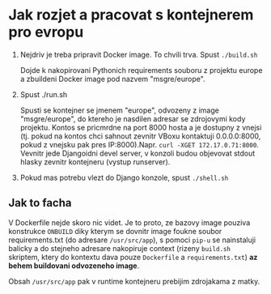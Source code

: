 Jak rozjet a pracovat s kontejnerem pro evropu
==============================================

1. Nejdriv je treba pripravit Docker image. To chvili trva. Spust
   `./build.sh`

   Dojde k nakopirovani Pythonich requirements souboru z projektu europe
   a zbuildeni Docker image pod nazvem "msgre/europe".

2. Spust ./run.sh

   Spusti se kontejner se jmenem "europe", odvozeny z image "msgre/europe", do
   ktereho je nasdilen adresar se zdrojovymi kody projektu.
   Kontos se pricmrdne na port 8000 hosta a je dostupny z vnejsi (tj. pokud
   na kontos chci sahnout zevnitr VBoxu kontaktuji 0.0.0.0:8000, pokud z vnejsku
   pak pres IP:8000).Napr. `curl -XGET 172.17.0.71:8000`.
   Vevnitr jede Djangoidni devel server, v konzoli budou objevovat stdout
   hlasky zevnitr kontejneru (vystup runserver).

3. Pokud mas potrebu vlezt do Django konzole, spust `./shell.sh`


Jak to facha
------------

V Dockerfile nejde skoro nic videt. Je to proto, ze bazovy image pouziva konstrukce
`ONBUILD` diky kterym se dovnitr image foukne soubor requirements.txt (do adresare
`/usr/src/app`), s pomoci `pip-u` se nainstaluji balicky a do stejneho adresare
nakopiruje context (rizeny `build.sh` skriptem, ktery do kontextu dava pouze
`Dockerfile` a `requirements.txt`) **az behem buildovani odvozeneho image**.

Obsah `/usr/src/app` pak v runtime kontejneru prebijim zdrojakama z matky.
